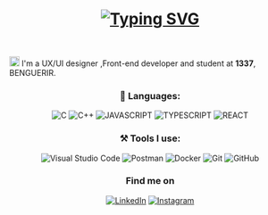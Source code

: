 <h1 align = "center">
<a href="https://git.io/typing-svg"><img src="https://readme-typing-svg.herokuapp.com?font=Fira+Code&size=75&duration=1500&pause=600&color=0CE82B&background=000000EE&center=true&vCenter=true&multiline=true&width=1920&height=384&lines=Hello+there!;My+name+is+Haitam+Bouladhan%2C;Welcome+to+my+Profile" alt="Typing SVG" /></a>
</h1>
<br>
<p><img src="https://github.com/claytonjhamilton/claytonjhamilton/blob/main/images/waving_hand.gif" width="18px">
I'm a UX/UI designer ,Front-end developer and student at <b>1337</b>, BENGUERIR. 
<!-- This tiny project has given me an excuse to play with API calls, GitHub Actions, and automated document updates. 
Today, the sun rose at <b>07:38 AM</b> and sets at <b>06:49 PM</b>. 
As of <b>04:09 PM MST </b> the temperature is <b>66.5°F</b> 👌😄.</p>
<br>
The air quality in my area is currently <b>moderate (PM10: 90.93)</b>. This project automatically collects, stores, and visualizes trends in airborne particulate 
matter changes in my area. Specifically particulate matter smaller than 10 micrometers (PM10).
<br>
<br>
So far, this repo has been collecting PM10 air quality data three times per day for the last <b>399</b> days.
During this time, <b>440</b> of <b>1195</b> ( <b>36.8% </b>) of all PM10 points collected
exceeded the recommended US EPA level of 50 PM10.
<br>
<br>
<p align="center">
  <img src="PM10_plot.png" width="600" height="400">
</p>
<br>
</p>
<h3><a href="https://scholar.google.com/citations?hl=en&user=53-926AAAAAJ&view_op=list_works&sortby=pubdate"><b>Find my recent publications on my Google Scholar profile</b></a></h3>
<h3>My Blog Post(s)</h3>
<ul>
  <li><a href="https://clayton-hamilton.medium.com/is-a-pharmacy-residency-right-for-you-9660f6e35fcb"><b>Is pharmacy residency right for you?</b></a><br/><i>Things to ponder prior to entering the ASHP match process.</i></li>
</ul> -->
<h3 align="center">📄 Languages:</h3>
<p align="center">
<a target="_blank"><img alt="C" src="https://img.shields.io/badge/C-%2312100E.svg?logo=C&style=for-the-badge&logoColor=white"/></a> 
<a target="_blank"><img alt="C++" src="https://img.shields.io/badge/C++-%2312100E.svg?logo=cplusplus&style=for-the-badge&logoColor=white"/></a> 
<a target="_blank"><img alt="JAVASCRIPT" src="https://img.shields.io/badge/JavaScript-%2312100E.svg?logo=javascript&style=for-the-badge&logoColor=yellow"/></a> 
<a target="_blank"><img alt="TYPESCRIPT" src="https://img.shields.io/badge/TypeScript-%2312100E.svg?logo=typescript&style=for-the-badge&logoColor=blue"/></a> 
<a target="_blank"><img alt="REACT" src="https://img.shields.io/badge/React-%2312100E.svg?logo=react&style=for-the-badge&logoColor=blue"/></a> 
</p>
<h3 align="center">⚒ Tools I use:</h3>
<p align="center">
<a target="_blank"><img alt="Visual Studio Code" src="https://img.shields.io/badge/Visual%20Studio%20Code-%2312100E.svg?logo=visual-studio-code&style=for-the-badge&logoColor=blue"/></a>
<a target="_blank"><img alt="Postman" src="https://img.shields.io/badge/postman-%2312100E.svg?logo=postman&style=for-the-badge&logoColor=white"/></a>
<a target="_blank"><img alt="Docker" src="https://img.shields.io/badge/docker-%2312100E.svg?logo=docker&style=for-the-badge&logoColor=blue"/></a> 
<a target="_blank"><img alt="Git" src="https://img.shields.io/badge/Git-%2312100E.svg?logo=git&style=for-the-badge"/></a> 
<a target="_blank"><img alt="GitHub" src="https://img.shields.io/badge/GitHub-black?logo=GitHub&style=for-the-badge"/></a>
<h3 align="center">Find me on</h3>
<p align="center"><a 
href="https://www.linkedin.com/in/haitam-bouladhan-528a3b293/" target="_blank"><img alt="LinkedIn" 
src="https://img.shields.io/badge/linkedin-%2312100E.svg?&style=for-the-badge&logo=linkedin&logoColor=blue" /></a>
<a 
href="https://www.instagram.com/haitam_bouladhan/" target="_blank"><img alt="Instagram" 
src="https://img.shields.io/badge/instagram-%2312100E.svg?&style=for-the-badge&logo=instagram&logoColor=orange" /></a>
</p>
<!-- <p align="center">
<br>
<text>I know a lot about artificial intelligence. But not as much as it knows about me.<br> —Dave Waters, Geology Professor and Machine Learning enthusiast</text>
</p>
<br>
<p align="center">
  <img alt="centered image" height="85" src="images/us.svg"/>
  <br>
  <img alt="README Update" 
  src="https://github.com/claytonjhamilton/claytonjhamilton/actions/workflows/readme_update.yaml/badge.svg" />
  <br>
Last updated on: 2023-10-14 04:09 PM MST
</p> -->
